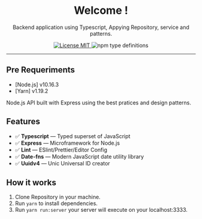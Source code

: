 <h1 align="center">
Welcome !
</h1>

<p align="center">
  Backend application using Typescript, Appying Repository, service and patterns.
</p>

<p align="center">
  <a href="https://opensource.org/licenses/MIT">
    <img src="https://img.shields.io/badge/license-MIT-blue.svg?style=flat-square" alt="License MIT">
  </a>
  <img alt="npm type definitions" src="https://img.shields.io/npm/types/typescript?style=flat-square">
</p>

<hr />

## Pre Requeriments

- [Node.js] v10.16.3
- [Yarn] v1.19.2

Node.js API built with Express using the best pratices and design patterns.

## Features

- ✅ **Typescript** — Typed superset of JavaScript
- ✅ **Express** — Microframework for Node.js
- ✅ **Lint** — ESlint/Prettier/Editor Config
- ✅ **Date-fns** — Modern JavaScript date utility library
- ✅ **Uuidv4** — Unic Universal ID creator

## How it works

1. Clone Repository in your machine.
2. Run `yarn` to install dependencies. 
3. Run `yarn run:server` your server will execute on your localhost:3333.





